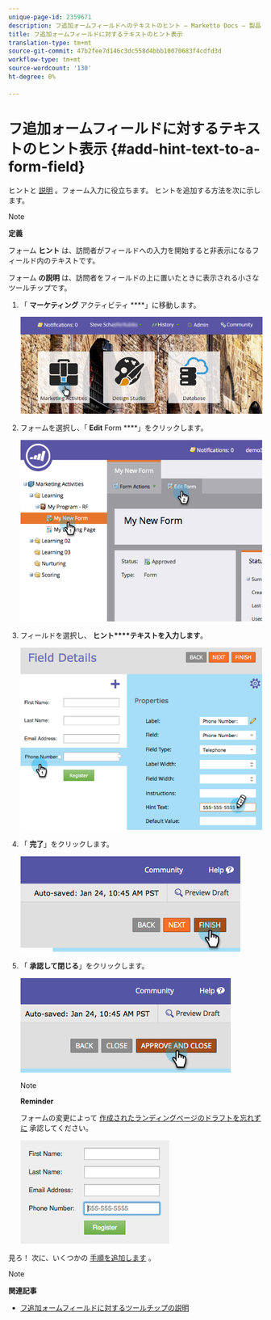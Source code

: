 ```yaml
---
unique-page-id: 2359671
description: フ追加ォームフィールドへのテキストのヒント — Marketto Docs — 製品ドキュメント
title: フ追加ォームフィールドに対するテキストのヒント表示
translation-type: tm+mt
source-git-commit: 47b2fee7d146c3dc558d4bbb10070683f4cdfd3d
workflow-type: tm+mt
source-wordcount: '130'
ht-degree: 0%

---
```



# フ追加ォームフィールドに対するテキストのヒント表示 {#add-hint-text-to-a-form-field}

ヒントと [説明](add-tooltip-instructions-to-a-form-field.md) 。フォーム入力に役立ちます。 ヒントを追加する方法を次に示します。

>[!NOTE]
>
>**定義**
>
>フォーム **ヒント** は、訪問者がフィールドへの入力を開始すると非表示になるフィールド内のテキストです。
>
>フォーム **の説明** は、訪問者をフィールドの上に置いたときに表示される小さなツールチップです。

1. 「 **マーケティング** アクティビティ ****」に移動します。

   ![](assets/login-marketing-activities-5.png)

1. フォームを選択し、「 **Edit** Form ****」をクリックします。

   ![](assets/image2014-9-15-13-3a54-3a6.png)

1. フィールドを選択し、 **ヒント****テキストを入力します**。

   ![](assets/image2014-9-15-13-3a53-3a58.png)

1. 「 **完了**」をクリックします。

   ![](assets/image2014-9-15-13-3a53-3a36.png)

1. 「 **承認して閉じる**」をクリックします。

   ![](assets/image2014-9-15-13-3a53-3a29.png)

   >[!NOTE]
   >
   >**Reminder**
   >
   >
   >フォームの変更によって [作成されたランディングページのドラフトを忘れずに](../../../../product-docs/demand-generation/landing-pages/understanding-landing-pages/approve-unapprove-or-delete-a-landing-page.md) 承認してください。

   ![](assets/image2014-9-15-13-3a53-3a23.png)

見ろ！ 次に、いくつかの [手順を追加します](add-tooltip-instructions-to-a-form-field.md) 。

>[!NOTE]
>
>**関連記事**
>
>* [フ追加ォームフィールドに対するツールチップの説明](add-tooltip-instructions-to-a-form-field.md)

>



